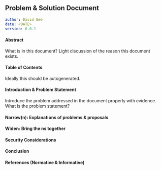 ## Problem & Solution Document

```yaml
author: David Gee
date: <DATE>
version: 0.0.1
```

#### Abstract

What is in this document? Light discussion of the reason this document exists.

#### Table of Contents

Ideally this should be autogenerated.

#### Introduction & Problem Statement

Introduce the problem addressed in the document properly with evidence. What is the problem statement?

#### Narrow(n): Explanations of problems & proposals 

#### Widen: Bring the ns together

#### Security Considerations

#### Conclusion

#### References (Normative & Informative)
